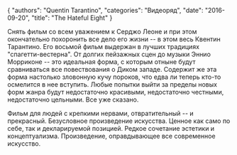 {
   "authors": "Quentin Tarantino",
   "categories": "Видеоряд",
   "date": "2016-09-20",
   "title": "The Hateful Eight"
}

Снять фильм со всем уважением к Серджо Леоне и при этом окончательно похоронить все дело его жизни -- в этом весь Квентин Тарантино. Его восьмой фильм выдержан в лучших традициях "спагетти-вестерна". От долгих пейзажных сцен до музыки Эннио Морриконе -- это идеальная форма, с которым отныне будут сравниваться все повествования о Диком западе. Содержит же эта форма настолько зловонную кучу пороков, что едва ли теперь кто-то осмелится в нее вступить. Любые попытки выйти за пределы новых форм жанра будут недостаточно красивыми, недостаточно честными, недостаточно цельными. Все уже сказано.

Фильм для людей с крепкими нервами, отвратительный -- и прекрасный. Безусловное произведение искусства. Ценное как само по себе, так и декларируемой позицией. Редкое сочетание эстетики и концептуализма. Произведение, оправдывающее все современное искусство.
